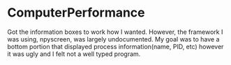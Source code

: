 # ComputerPerformance

Got the information boxes to work how I wanted. However, the framework I was using, npyscreen, was largely undocumented. My goal was to have a bottom portion that displayed process information(name, PID, etc) however it was ugly and I felt not a well typed program. 
